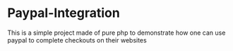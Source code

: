# Paypal-Integration
This is a simple project made of pure php to demonstrate how one can use paypal to complete checkouts on their  websites
